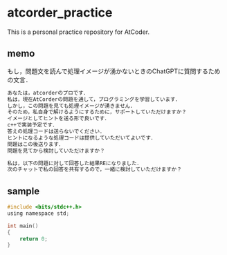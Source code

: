 # atcorder_practice
This is a personal practice repository for AtCoder.

## memo

もし，問題文を読んで処理イメージが湧かないときのChatGPTに質問するための文言．<br>
```txt
あなたは，atcorderのプロです．
私は，現在AtCorderの問題を通して，プログラミングを学習しています．
しかし，この問題を見ても処理イメージが湧きません．
そのため，私自身で解けるようにするために，サポートしていただけますか？
イメージとしてヒントを送る形で良いです．
c++で実装予定です．
答えの処理コードは送らないでください．
ヒントになるような処理コードは提供していただいてよいです．
問題はこの後送ります．
問題を見てから検討していただけますか？
```

```txt
私は，以下の問題に対して回答した結果REになりました．
次のチャットで私の回答を共有するので，一緒に検討していただけますか？
```

## sample

```c
#include <bits/stdc++.h>
using namespace std;

int main()
{
    return 0;
}

```
